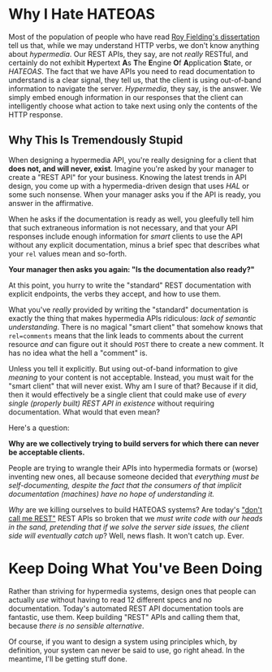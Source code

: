 # Why I Hate HATEOAS

Most of the population of people who have read
[Roy Fielding's dissertation](http://www.ics.uci.edu/~fielding/pubs/dissertation/rest_arch_style.htm) tell us that, 
while we may understand HTTP verbs, we don't know anything about *hypermedia*.
Our REST APIs, they say, are not *really* RESTful, and certainly do not 
exhibit **H**ypertext **A**s **T**he **E**ngine **O**f **A**pplication **S**tate, or *HATEOAS*. 
The fact that we have APIs you need to read documentation to 
understand is a clear signal, they tell us, that the client is using 
out-of-band information to navigate the server. *Hypermedia*, they say, 
is the answer. We simply embed enough information in our responses that 
the client can intelligently choose what action to take next 
using only the contents of the HTTP response.

## Why This Is Tremendously Stupid
<!--more-->
When designing a hypermedia API, you're really designing for a client that
**does not, and will never, exist**. Imagine you're asked by your manager to create a 
"REST API" for your business. Knowing the latest trends in API design, you come 
up with a hypermedia-driven design that uses *HAL* or some such nonsense. When
your manager asks you if the API is ready, you answer in the affirmative. 

When he asks if the documentation is ready as well, you gleefully tell him 
that such extraneous information is not necessary, and that your API 
responses include enough information for *smart* clients to use the
API without any explicit documentation, minus a brief spec that
describes what your `rel` values mean and so-forth.

**Your manager then asks you again: "Is the documentation also ready?"**

At this point, you hurry to write the "standard" REST documentation with
explicit endpoints, the verbs they accept, and how to use them.

What you've *really* provided by writing the "standard" documentation is exactly
the thing that makes hypermedia APIs ridiculous: *lack of semantic understanding*.
There is no magical "smart client" that somehow knows that `rel=comments` means
that the link leads to comments about the current resource *and* can figure out
it should `POST` there to create a new comment. It has no idea what the hell a
"comment" is. 

Unless you tell it explicitly. But using out-of-band information to give
*meaning* to your content is not acceptable. Instead, you must wait for the
"smart client" that will never exist. Why am I sure of that?
Because if it did, then it would effectively be a single client that
could make use of *every single (properly built) REST API in existence* without
requiring documentation. What would that even mean?

Here's a question:

**Why are we collectively trying to build servers for which there can never be acceptable clients.**

People are trying to wrangle their APIs into hypermedia formats or (worse)
inventing new ones, all because someone decided that
*everything must be self-documenting, despite the fact that the consumers of that implicit documentation (machines) have no hope of understanding it.*

*Why* are we killing ourselves to build HATEOAS systems? Are today's ["don't call me REST"](http://roy.gbiv.com/untangled/2008/rest-apis-must-be-hypertext-driven) REST APIs so broken that we *must write code with our heads in the sand, pretending that if we solve the server side issues, the client side will eventually catch up*? Well, news flash. It won't catch up. Ever.

# Keep Doing What You've Been Doing

Rather than striving for hypermedia systems, design ones that people can
actually *use* without having to read 12 different specs and no documentation.
Today's automated REST API documentation tools are fantastic, use them. Keep
building "REST" APIs and calling them that, because *there is no sensible alternative*.

Of course, if you want to design a system using principles which, by definition,
your system can never be said to use, go right ahead. In the meantime, I'll be
getting stuff done.
